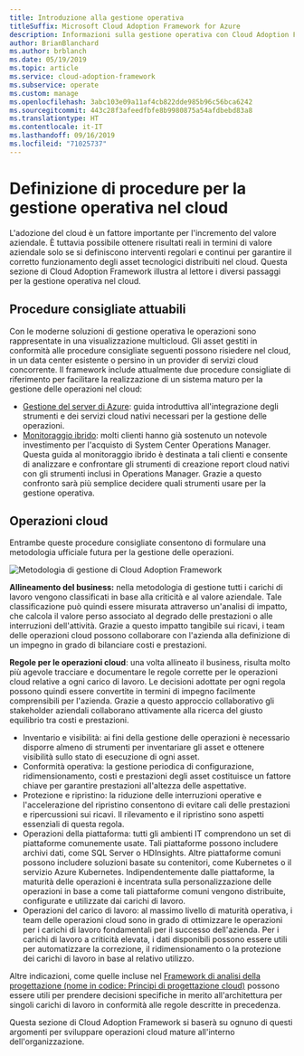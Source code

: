 ```yaml
---
title: Introduzione alla gestione operativa
titleSuffix: Microsoft Cloud Adoption Framework for Azure
description: Informazioni sulla gestione operativa con Cloud Adoption Framework.
author: BrianBlanchard
ms.author: brblanch
ms.date: 05/19/2019
ms.topic: article
ms.service: cloud-adoption-framework
ms.subservice: operate
ms.custom: manage
ms.openlocfilehash: 3abc103e09a11af4cb822dde985b96c56bca6242
ms.sourcegitcommit: 443c28f3afeedfbfe8b9980875a54afdbebd83a8
ms.translationtype: HT
ms.contentlocale: it-IT
ms.lasthandoff: 09/16/2019
ms.locfileid: "71025737"
---
```

# <a name="establishing-operational-management-practices-in-the-cloud"></a>Definizione di procedure per la gestione operativa nel cloud

L'adozione del cloud è un fattore importante per l'incremento del valore aziendale. È tuttavia possibile ottenere risultati reali in termini di valore aziendale solo se si definiscono interventi regolari e continui per garantire il corretto funzionamento degli asset tecnologici distribuiti nel cloud. Questa sezione di Cloud Adoption Framework illustra al lettore i diversi passaggi per la gestione operativa nel cloud.

## <a name="actionable-best-practices"></a>Procedure consigliate attuabili

Con le moderne soluzioni di gestione operativa le operazioni sono rappresentate in una visualizzazione multicloud. Gli asset gestiti in conformità alle procedure consigliate seguenti possono risiedere nel cloud, in un data center esistente o persino in un provider di servizi cloud concorrente. Il framework include attualmente due procedure consigliate di riferimento per facilitare la realizzazione di un sistema maturo per la gestione delle operazioni nel cloud:

* [Gestione del server di Azure](./azure-server-management/index.md): guida introduttiva all'integrazione degli strumenti e dei servizi cloud nativi necessari per la gestione delle operazioni.
* [Monitoraggio ibrido](./monitor/index.md): molti clienti hanno già sostenuto un notevole investimento per l'acquisto di System Center Operations Manager. Questa guida al monitoraggio ibrido è destinata a tali clienti e consente di analizzare e confrontare gli strumenti di creazione report cloud nativi con gli strumenti inclusi in Operations Manager. Grazie a questo confronto sarà più semplice decidere quali strumenti usare per la gestione operativa.

## <a name="cloud-operations"></a>Operazioni cloud

Entrambe queste procedure consigliate consentono di formulare una metodologia ufficiale futura per la gestione delle operazioni.

![Metodologia di gestione di Cloud Adoption Framework](../_images/manage/caf-manage.png)

**Allineamento del business:** nella metodologia di gestione tutti i carichi di lavoro vengono classificati in base alla criticità e al valore aziendale. Tale classificazione può quindi essere misurata attraverso un'analisi di impatto, che calcola il valore perso associato al degrado delle prestazioni o alle interruzioni dell'attività. Grazie a questo impatto tangibile sui ricavi, i team delle operazioni cloud possono collaborare con l'azienda alla definizione di un impegno in grado di bilanciare costi e prestazioni.

**Regole per le operazioni cloud**: una volta allineato il business, risulta molto più agevole tracciare e documentare le regole corrette per le operazioni cloud relative a ogni carico di lavoro. Le decisioni adottate per ogni regola possono quindi essere convertite in termini di impegno facilmente comprensibili per l'azienda. Grazie a questo approccio collaborativo gli stakeholder aziendali collaborano attivamente alla ricerca del giusto equilibrio tra costi e prestazioni.

* Inventario e visibilità: ai fini della gestione delle operazioni è necessario disporre almeno di strumenti per inventariare gli asset e ottenere visibilità sullo stato di esecuzione di ogni asset.
* Conformità operativa: la gestione periodica di configurazione, ridimensionamento, costi e prestazioni degli asset costituisce un fattore chiave per garantire prestazioni all'altezza delle aspettative.
* Protezione e ripristino: la riduzione delle interruzioni operative e l'accelerazione del ripristino consentono di evitare cali delle prestazioni e ripercussioni sui ricavi. Il rilevamento e il ripristino sono aspetti essenziali di questa regola.
* Operazioni della piattaforma: tutti gli ambienti IT comprendono un set di piattaforme comunemente usate. Tali piattaforme possono includere archivi dati, come SQL Server o HDInsights. Altre piattaforme comuni possono includere soluzioni basate su contenitori, come Kubernetes o il servizio Azure Kubernetes. Indipendentemente dalle piattaforme, la maturità delle operazioni è incentrata sulla personalizzazione delle operazioni in base a come tali piattaforme comuni vengono distribuite, configurate e utilizzate dai carichi di lavoro.
* Operazioni del carico di lavoro: al massimo livello di maturità operativa, i team delle operazioni cloud sono in grado di ottimizzare le operazioni per i carichi di lavoro fondamentali per il successo dell'azienda. Per i carichi di lavoro a criticità elevata, i dati disponibili possono essere utili per automatizzare la correzione, il ridimensionamento o la protezione dei carichi di lavoro in base al relativo utilizzo.

Altre indicazioni, come quelle incluse nel [Framework di analisi della progettazione (nome in codice: Principi di progettazione cloud)](https://docs.microsoft.com/azure/architecture/reliability) possono essere utili per prendere decisioni specifiche in merito all'architettura per singoli carichi di lavoro in conformità alle regole descritte in precedenza.

Questa sezione di Cloud Adoption Framework si baserà su ognuno di questi argomenti per sviluppare operazioni cloud mature all'interno dell'organizzazione.
